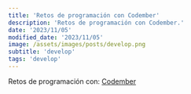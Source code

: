 ```yaml
---
title: 'Retos de programación con Codember'
description: 'Retos de programación con Codember.'
date: '2023/11/05'
modified_date: '2023/11/05'
image: /assets/images/posts/develop.png
subtitle: 'develop'
tags: 'develop'
---
```


Retos de programación con: [Codember](https://codember.dev/)
